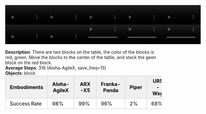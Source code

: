 <!DOCTYPE html>
<html lang="en">
<body>
    <div style="display: flex;">
        <video src="./task_video_clean/stack_blocks_two/aloha-agilex_head.mp4" controls loop muted autoplay style="width: 25%;"></video>
        <video src="./task_video_clean/stack_blocks_two/franka-panda_head.mp4" controls loop muted autoplay style="width: 25%;"></video>
        <video src="./task_video_clean/stack_blocks_two/ARX-X5_head.mp4" controls loop muted autoplay style="width: 25%;"></video>
        <video src="./task_video_clean/stack_blocks_two/piper_head.mp4" controls loop muted autoplay style="width: 25%;"></video>
        <video src="./task_video_clean/stack_blocks_two/ur5-wsg_head.mp4" controls loop muted autoplay style="width: 25%;"></video>
    </div>
    <div style="display: flex;">
        <video src="./task_video_clean/stack_blocks_two/aloha-agilex_world.mp4" controls loop muted autoplay style="width: 25%;"></video>
        <video src="./task_video_clean/stack_blocks_two/franka-panda_world.mp4" controls loop muted autoplay style="width: 25%;"></video>
        <video src="./task_video_clean/stack_blocks_two/ARX-X5_world.mp4" controls loop muted autoplay style="width: 25%;"></video>
        <video src="./task_video_clean/stack_blocks_two/piper_world.mp4" controls loop muted autoplay style="width: 25%;"></video>
        <video src="./task_video_clean/stack_blocks_two/ur5-wsg_world.mp4" controls loop muted autoplay style="width: 25%;"></video>
    </div>
    <br><b>Description</b>: There are two blocks on the table, the color of the blocks is red, green. Move the blocks to the center of the table, and stack the geen block on the red block.<br>
    <b>Average Steps</b>: 316 (Aloha-AgileX, save_freq=15)<br>
    <b>Objects</b>: block<br>
    <table style="margin:0 auto;border-collapse:collapse;width:auto;min-width:180px;background-color:white;">
        <thead>
            <tr style="background:#f0f0f0;">
                <th style="border:1px solid #ccc;padding:6px 14px;color:black;">Embodiments</th>
                <th style="border:1px solid #ccc;padding:6px 14px;color:black;">Aloha-AgileX</th>
                <th style="border:1px solid #ccc;padding:6px 14px;color:black;">ARX-X5</th>
                <th style="border:1px solid #ccc;padding:6px 14px;color:black;">Franka-Panda</th>
                <th style="border:1px solid #ccc;padding:6px 14px;color:black;">Piper</th>
                <th style="border:1px solid #ccc;padding:6px 14px;color:black;">UR5-Wsg</th>
            </tr>
        </thead>
        <tbody>
            <tr style="background:white;">
                <td style="border:1px solid #ccc;padding:6px 14px;color:black;">Success Rate</td>
                <td style="border:1px solid #ccc;padding:6px 14px;color:black;">98%</td>
                <td style="border:1px solid #ccc;padding:6px 14px;color:black;">99%</td>
                <td style="border:1px solid #ccc;padding:6px 14px;color:black;">96%</td>
                <td style="border:1px solid #ccc;padding:6px 14px;color:black;">2%</td>
                <td style="border:1px solid #ccc;padding:6px 14px;color:black;">68%</td>
            </tr>
        </tbody>
    </table>
</body>
</html>
